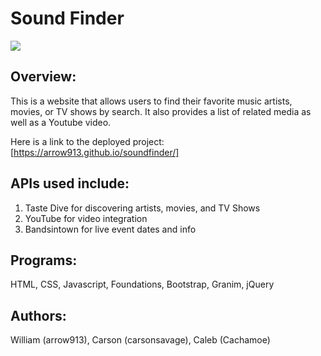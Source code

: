 # Sound Finder

![](https://github.com/arrow913/prodject/blob/master/Screen%20Shot%202020-09-22%20at%208.50.04%20AM.png)

## Overview:
This is a website that allows users to find their favorite music artists, movies, or TV shows by search. It also provides a list of related media as well as a Youtube video. 

Here is a link to the deployed project: [https://arrow913.github.io/soundfinder/] 

## APIs used include:
1) Taste Dive for discovering artists, movies, and TV Shows
2) YouTube for video integration
3) Bandsintown for live event dates and info

## Programs:
HTML, CSS, Javascript, Foundations, Bootstrap, Granim, jQuery 


## Authors:
William (arrow913), Carson (carsonsavage), Caleb (Cachamoe)

